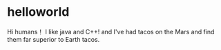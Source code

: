 # helloworld
Hi humans！
I like java and C++!
and I've had tacos on the Mars and find them far superior to Earth tacos.